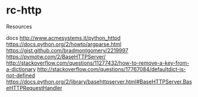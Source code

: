 # rc-http

Resources

docs
 http://www.acmesystems.it/python_httpd
 https://docs.python.org/2/howto/argparse.html
 https://gist.github.com/bradmontgomery/2219997
 https://pymotw.com/2/BaseHTTPServer/
 http://stackoverflow.com/questions/11277432/how-to-remove-a-key-from-a-dictionary
 http://stackoverflow.com/questions/17767084/defaultdict-is-not-defined
 https://docs.python.org/2/library/basehttpserver.html#BaseHTTPServer.BaseHTTPRequestHandler
